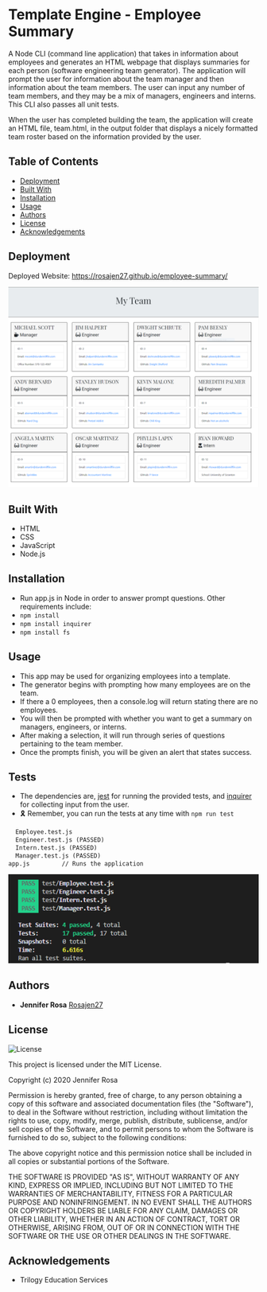 # Template Engine - Employee Summary

A Node CLI (command line application) that takes in information about employees and generates an HTML webpage that displays summaries for each person (software engineering team generator). The application will prompt the user for information about the team manager and then information about the team members. The user can input any number of team members, and they may be a mix of managers, engineers and interns. This CLI also passes all unit tests. 

When the user has completed building the team, the application will create an HTML file, team.html, in the output folder that displays a nicely formatted team roster based on the information provided by the user. 


## Table of Contents
* [Deployment](#deployment)
* [Built With](#built-with)
* [Installation](#installation)
* [Usage](#usage)
* [Authors](#authors)
* [License](#license)
* [Acknowledgements](#acknowledgement)


## Deployment

Deployed Website: https://rosajen27.github.io/employee-summary/


![Employee Summary 1](./Assets/10-OOP-homework-demo-1.png)
![Employee Summary 2](./Assets/10-OOP-homework-demo-2.png)

## Built With

* HTML
* CSS
* JavaScript
* Node.js


## Installation 

* Run app.js in Node in order to answer prompt questions. Other requirements include:
* `npm install`
* `npm install inquirer`
* `npm install fs`


## Usage

* This app may be used for organizing employees into a template.
* The generator begins with prompting how many employees are on the team.
* If there a 0 employees, then a console.log will return stating there are no employees.
* You will then be prompted with whether you want to get a summary on managers, engineers, or interns. 
* After making a selection, it will run through series of questions pertaining to the team member.
* Once the prompts finish, you will be given an alert that states success.


## Tests

* The dependencies are, [jest](https://jestjs.io/) for running the provided tests, and [inquirer](https://www.npmjs.com/package/inquirer) for collecting input from the user.
* 🎗 Remember, you can run the tests at any time with `npm run test`
```
  Employee.test.js 
  Engineer.test.js (PASSED)
  Intern.test.js (PASSED)
  Manager.test.js (PASSED)
app.js         // Runs the application
```

![jest-test](./Assets/jest-test.PNG)


## Authors

  - **Jennifer Rosa**
    [Rosajen27](https://rosajen27.github.io/)


## License

![License](https://img.shields.io/badge/license-MIT%20License-blue.svg)

This project is licensed under the MIT License.

Copyright (c) 2020 Jennifer Rosa

Permission is hereby granted, free of charge, to any person obtaining a copy
of this software and associated documentation files (the "Software"), to deal
in the Software without restriction, including without limitation the rights
to use, copy, modify, merge, publish, distribute, sublicense, and/or sell
copies of the Software, and to permit persons to whom the Software is
furnished to do so, subject to the following conditions:

The above copyright notice and this permission notice shall be included in all
copies or substantial portions of the Software.

THE SOFTWARE IS PROVIDED "AS IS", WITHOUT WARRANTY OF ANY KIND, EXPRESS OR
IMPLIED, INCLUDING BUT NOT LIMITED TO THE WARRANTIES OF MERCHANTABILITY,
FITNESS FOR A PARTICULAR PURPOSE AND NONINFRINGEMENT. IN NO EVENT SHALL THE
AUTHORS OR COPYRIGHT HOLDERS BE LIABLE FOR ANY CLAIM, DAMAGES OR OTHER
LIABILITY, WHETHER IN AN ACTION OF CONTRACT, TORT OR OTHERWISE, ARISING FROM,
OUT OF OR IN CONNECTION WITH THE SOFTWARE OR THE USE OR OTHER DEALINGS IN THE
SOFTWARE.


## Acknowledgements

* Trilogy Education Services

